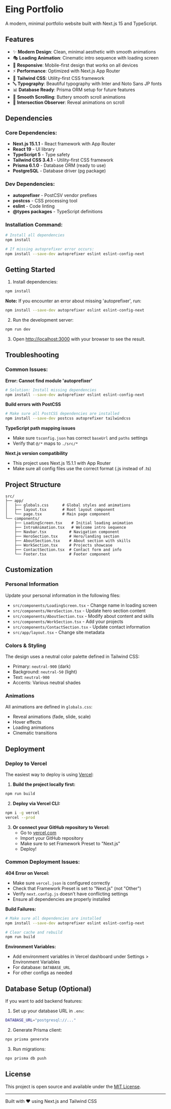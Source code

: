 # Eing Portfolio

A modern, minimal portfolio website built with Next.js 15 and TypeScript.

## Features

- ✨ **Modern Design**: Clean, minimal aesthetic with smooth animations
- 🎭 **Loading Animation**: Cinematic intro sequence with loading screen
- 📱 **Responsive**: Mobile-first design that works on all devices
- ⚡ **Performance**: Optimized with Next.js App Router
- 🎨 **Tailwind CSS**: Utility-first CSS framework
- 🔤 **Typography**: Beautiful typography with Inter and Noto Sans JP fonts
- 📊 **Database Ready**: Prisma ORM setup for future features
- 🌟 **Smooth Scrolling**: Buttery smooth scroll animations
- 🎯 **Intersection Observer**: Reveal animations on scroll

## Dependencies

### Core Dependencies:
- **Next.js 15.1.1** - React framework with App Router
- **React 19** - UI library
- **TypeScript 5** - Type safety
- **Tailwind CSS 3.4.1** - Utility-first CSS framework
- **Prisma 6.1.0** - Database ORM (ready to use)
- **PostgreSQL** - Database driver (pg package)

### Dev Dependencies:
- **autoprefixer** - PostCSV vendor prefixes
- **postcss** - CSS processing tool
- **eslint** - Code linting
- **@types packages** - TypeScript definitions

### Installation Command:
```bash
# Install all dependencies
npm install

# If missing autoprefixer error occurs:
npm install --save-dev autoprefixer eslint eslint-config-next
```

## Getting Started

1. Install dependencies:
```bash
npm install
```

**Note:** If you encounter an error about missing 'autoprefixer', run:
```bash
npm install --save-dev autoprefixer eslint eslint-config-next
```

2. Run the development server:
```bash
npm run dev
```

3. Open [http://localhost:3000](http://localhost:3000) with your browser to see the result.

## Troubleshooting

### Common Issues:

**Error: Cannot find module 'autoprefixer'**
```bash
# Solution: Install missing dependencies
npm install --save-dev autoprefixer eslint eslint-config-next
```

**Build errors with PostCSS**
```bash
# Make sure all PostCSS dependencies are installed
npm install --save-dev postcss autoprefixer tailwindcss
```

**TypeScript path mapping issues**
- Make sure `tsconfig.json` has correct `baseUrl` and `paths` settings
- Verify that `@/*` maps to `./src/*`

**Next.js version compatibility**
- This project uses Next.js 15.1.1 with App Router
- Make sure all config files use the correct format (.js instead of .ts)

## Project Structure

```
src/
├── app/
│   ├── globals.css      # Global styles and animations
│   ├── layout.tsx       # Root layout component
│   └── page.tsx         # Main page component
└── components/
    ├── LoadingScreen.tsx    # Initial loading animation
    ├── IntroAnimation.tsx   # Welcome intro sequence
    ├── Navbar.tsx          # Navigation component
    ├── HeroSection.tsx     # Hero/landing section
    ├── AboutSection.tsx    # About section with skills
    ├── WorkSection.tsx     # Projects showcase
    ├── ContactSection.tsx  # Contact form and info
    └── Footer.tsx          # Footer component
```

## Customization

### Personal Information
Update your personal information in the following files:
- `src/components/LoadingScreen.tsx` - Change name in loading screen
- `src/components/HeroSection.tsx` - Update hero section content
- `src/components/AboutSection.tsx` - Modify about content and skills
- `src/components/WorkSection.tsx` - Add your projects
- `src/components/ContactSection.tsx` - Update contact information
- `src/app/layout.tsx` - Change site metadata

### Colors & Styling
The design uses a neutral color palette defined in Tailwind CSS:
- Primary: `neutral-900` (dark)
- Background: `neutral-50` (light)
- Text: `neutral-900`
- Accents: Various neutral shades

### Animations
All animations are defined in `globals.css`:
- Reveal animations (fade, slide, scale)
- Hover effects
- Loading animations
- Cinematic transitions

## Deployment

### Deploy to Vercel

The easiest way to deploy is using [Vercel](https://vercel.com/new?utm_medium=default-template&filter=next.js&utm_source=create-next-app&utm_campaign=create-next-app-readme):

1. **Build the project locally first:**
```bash
npm run build
```

2. **Deploy via Vercel CLI:**
```bash
npm i -g vercel
vercel --prod
```

3. **Or connect your GitHub repository to Vercel:**
   - Go to [vercel.com](https://vercel.com)
   - Import your GitHub repository
   - Make sure to set Framework Preset to "Next.js"
   - Deploy!

### Common Deployment Issues:

**404 Error on Vercel:**
- Make sure `vercel.json` is configured correctly
- Check that Framework Preset is set to "Next.js" (not "Other")
- Verify `next.config.js` doesn't have conflicting settings
- Ensure all dependencies are properly installed

**Build Failures:**
```bash
# Make sure all dependencies are installed
npm install --save-dev autoprefixer eslint eslint-config-next

# Clear cache and rebuild
npm run build
```

**Environment Variables:**
- Add environment variables in Vercel dashboard under Settings > Environment Variables
- For database: `DATABASE_URL`
- For other configs as needed

## Database Setup (Optional)

If you want to add backend features:

1. Set up your database URL in `.env`:
```bash
DATABASE_URL="postgresql://..."
```

2. Generate Prisma client:
```bash
npx prisma generate
```

3. Run migrations:
```bash
npx prisma db push
```

## License

This project is open source and available under the [MIT License](LICENSE).

---

Built with ❤️ using Next.js and Tailwind CSS
